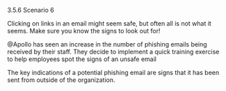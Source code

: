 3.5.6 Scenario 6

Clicking on links in an email might seem safe, but often all is not what it seems.
Make sure you know the signs to look out for!

@Apollo has seen an increase in the number of phishing emails being received by their staff. 
They decide to implement a quick training exercise to help employees spot the signs of an unsafe email

The key indications of a potential phishing email are signs that it has been sent from outside of the organization.
